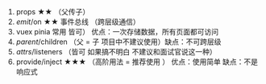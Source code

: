1. props ★★ （父传子）
2. $emit/$on ★★ 事件总线 （跨层级通信）
3. vuex pinia 常用 皆可） 优点：一次存储数据，所有页面都可访问
4. $parent/$children （父 = 子 项目中不建议使用）缺点：不可跨层级
5. $attrs/$listeners （皆可 如果搞不明白 不建议和面试官说这一种）
6. provide/inject ★★★ （高阶用法 = 推荐使用 ） 优点：使用简单 缺点：不是响应式
